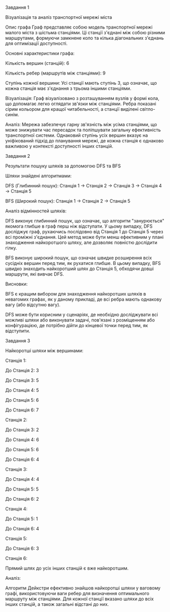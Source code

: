 Завдання 1

Візуалізація та аналіз транспортної мережі міста

Опис графа
Граф представляє собою модель транспортної мережі малого міста з шістьма станціями. Ці станції з'єднані між собою різними маршрутами, формуючи замкнене коло та кілька діагональних з'єднань для оптимізації доступності.

Основні характеристики графа:

Кількість вершин (станцій): 6

Кількість ребер (маршрутів між станціями): 9

Ступінь кожної вершини: Усі станції мають ступінь 3, що означає, що кожна станція має з'єднання з трьома іншими станціями.

Візуалізація:
Граф візуалізовано з розташуванням вузлів у формі кола, що допомагає легко оглядати зв'язки між станціями. Ребра показані сірим кольором для кращої читабельності, а станції виділені світло-синім.

Аналіз:
Мережа забезпечує гарну зв'язність між усіма станціями, що може знижувати час пересадок та поліпшувати загальну ефективність транспортної системи. Однаковий ступінь усіх вершин вказує на уніфікований підхід до планування мережі, де кожна станція є однаково важливою у контексті доступності інших станцій.

Завдання 2

Результати пошуку шляхів за допомогою DFS та BFS

Шляхи знайдені алгоритмами:

DFS (Глибинний пошук): Станція 1 → Станція 2 → Станція 3 → Станція 4 → Станція 5

BFS (Широкий пошук): Станція 1 → Станція 2 → Станція 5

Аналіз відмінностей шляхів:

DFS виконує глибинний пошук, що означає, що алгоритм "занурюється" якомога глибше в граф перш ніж відступати. У цьому випадку, DFS досліджує граф, рухаючись послідовно від Станція 1 до Станція 5 через всі проміжні з'єднання. Цей метод може бути менш ефективним у плані знаходження найкоротшого шляху, але дозволяє повністю дослідити гілку.

BFS виконує широкий пошук, що означає швидке розширення всіх сусідніх вершин перед тим, як рухатися глибше. В цьому випадку, BFS швидко знаходить найкоротший шлях до Станція 5, обходячи довші маршрути, які вивчає DFS.

Висновки:

BFS є кращим вибором для знаходження найкоротших шляхів в невагомих графах, як у даному прикладі, де всі ребра мають однакову вагу (або відсутню вагу).

DFS може бути корисним у сценаріях, де необхідно досліджувати всі можливі шляхи або виконувати задачі, пов'язані з розміщенням або конфігурацією, де потрібно дійти до кінцевої точки перед тим, як відступити.

Завдання 3

Найкоротші шляхи між вершинами:

Станція 1:

До Станція 2: 3

До Станція 3: 5

До Станція 4: 5

До Станція 5: 6

До Станція 6: 7

Станція 2:

До Станція 3: 2

До Станція 4: 6

До Станція 5: 6

До Станція 6: 4

Станція 3:

До Станція 4: 4

До Станція 5: 5

До Станція 6: 2

Станція 4:

До Станція 5: 1

До Станція 6: 4

Станція 5:

До Станція 6: 3

Станція 6:

Прямий шлях до усіх інших станцій є вже найкоротшим.

Аналіз:

Алгоритм Дейкстри ефективно знайшов найкоротші шляхи у ваговому графі, використовуючи ваги ребер для визначення оптимального маршруту між станціями. Для кожної станції вказано шляхи до всіх інших станцій, а також загальні відстані до них.
